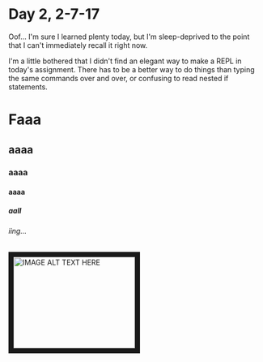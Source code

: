 # Day 2, 2-7-17

Oof... I'm sure I learned plenty today, but I'm sleep-deprived to the point that I can't immediately recall it right now.

I'm a little bothered that I didn't find an elegant way to make a REPL in today's assignment. There has to be a better way to do things than typing the same commands over and over, or confusing to read nested if statements.

# Faaa
## aaaa
### aaaa
#### aaaa
##### aall
###### iing...

<a href="http://www.youtube.com/watch?feature=player_embedded&v=fplJyKfGc3o
" target="_blank"><img src="http://img.youtube.com/vi/fplJyKfGc3o/0.jpg" 
alt="IMAGE ALT TEXT HERE" width="240" height="180" border="10" /></a>